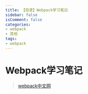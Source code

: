 ```yaml
---
title: 【目录】Webpack学习笔记
sidebar: false
isComment: false
categories: 
- webpack
- 其他
tags: 
- webpack
---
```


# Webpack学习笔记

> [webpack中文网](https://www.webpackjs.com/)



